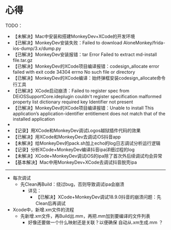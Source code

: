 # 心得

TODO：

* 【未解决】Mac中安装和搭建MonkeyDev+XCode的开发环境
* 【已解决】MonkeyDev安装失败：Failed to download AloneMonkey/frida-ios-dump/3.x/dump.py
* 【已解决】MonkeyDev安装报错：tar Error Failed to extract md-install file.tar.gz
* 【已解决】MonkeyDev的XCode项目编译报错：codesign_allocate error failed with exit code 34304 errno No such file or directory
* 【已解决】MonkeyDev的XCode编译：始终弹框安装codesign_allocate命令行工具
* 【已解决】XCode启动崩溃：Failed to register spec from DEiOSSupportCore.ideplugin couldn't register specification malformed property list dictionary required key Identifier not present
* 【已解决】MonkeyDev的XCode项目编译报错：Unable to install This application’s application-identifier entitlement does not match that of the installed application
* 
* 【记录】用XCode和MonkeyDev调试Logos越狱插件代码的效果
* 【已解决】用XCode和MonkeyDev去调试iOS抖音app
* 【未解决】给MonkeyDev的pack.sh加上echo的log日志调试分析运行逻辑
* 【记录】分析XCode+MonkeyDev编译抖音ipa详细过程的log
* 【未解决】XCode+MonkeyDev调试iOS的ipa除了首次外后续调试均会异常
* 【基本解决】Mac中用MonkeyDev+XCode去调试抖音脱壳ipa

---

* 每次调试
  * 先Clean再Build：绕过bug，否则导致调试ipa会崩溃
    * 详见：
      * 【已解决】XCode+MonkeyDev调试18.9.0抖音的崩溃问题：先Clean后再调试
* Xcode中，新增.xm文件的流程
  * 先新增.xm文件，再Build出.mm，再把.mm加到要编译的文件列表
    * 好像还要做一个什么映射还是关联？以便确保 自动从.xm生成.mm ？
